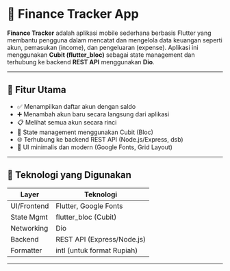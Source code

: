 # 💸 Finance Tracker App

**Finance Tracker** adalah aplikasi mobile sederhana berbasis Flutter yang membantu pengguna dalam mencatat dan mengelola data keuangan seperti akun, pemasukan (income), dan pengeluaran (expense). Aplikasi ini menggunakan **Cubit (flutter_bloc)** sebagai state management dan terhubung ke backend **REST API** menggunakan **Dio**.

---

## 🚀 Fitur Utama

- ✅ Menampilkan daftar akun dengan saldo
- ➕ Menambah akun baru secara langsung dari aplikasi
- 📋 Melihat semua akun secara rinci
- 🔁 State management menggunakan Cubit (Bloc)
- 🌐 Terhubung ke backend REST API (Node.js/Express, dsb)
- 🎨 UI minimalis dan modern (Google Fonts, Grid Layout)

---

## 🧱 Teknologi yang Digunakan

| Layer       | Teknologi                 |
|-------------|---------------------------|
| UI/Frontend | Flutter, Google Fonts     |
| State Mgmt  | flutter_bloc (Cubit)      |
| Networking  | Dio                       |
| Backend     | REST API (Express/Node.js)|
| Formatter   | intl (untuk format Rupiah)|

---
